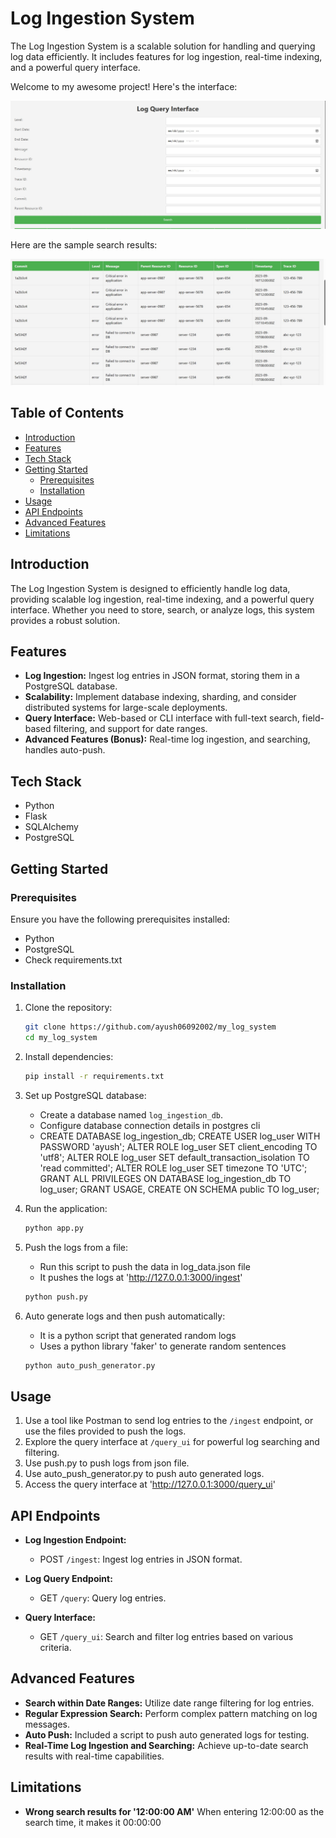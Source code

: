 # Log Ingestion System

The Log Ingestion System is a scalable solution for handling and querying log data efficiently. It includes features for log ingestion, real-time indexing, and a powerful query interface.

Welcome to my awesome project! Here's the interface:

![Query Interface](images/query_Interface.jpg)

Here are the sample search results:

![Query Results](images/query_Result.jpg)

## Table of Contents

- [Introduction](#introduction)
- [Features](#features)
- [Tech Stack](#tech-stack)
- [Getting Started](#getting-started)
  - [Prerequisites](#prerequisites)
  - [Installation](#installation)
- [Usage](#usage)
- [API Endpoints](#api-endpoints)
- [Advanced Features](#advanced-features)
- [Limitations](#limitations)

## Introduction

The Log Ingestion System is designed to efficiently handle log data, providing scalable log ingestion, real-time indexing, and a powerful query interface. Whether you need to store, search, or analyze logs, this system provides a robust solution.

## Features

- **Log Ingestion:** Ingest log entries in JSON format, storing them in a PostgreSQL database.
- **Scalability:** Implement database indexing, sharding, and consider distributed systems for large-scale deployments.
- **Query Interface:** Web-based or CLI interface with full-text search, field-based filtering, and support for date ranges.
- **Advanced Features (Bonus):** Real-time log ingestion, and searching, handles auto-push.

## Tech Stack

- Python
- Flask
- SQLAlchemy
- PostgreSQL

## Getting Started

### Prerequisites

Ensure you have the following prerequisites installed:

- Python
- PostgreSQL
- Check requirements.txt

### Installation

1. Clone the repository:

    ```bash
    git clone https://github.com/ayush06092002/my_log_system
    cd my_log_system
    ```

2. Install dependencies:

    ```bash
    pip install -r requirements.txt
    ```

3. Set up PostgreSQL database:

    - Create a database named `log_ingestion_db`.
    - Configure database connection details in postgres cli
    -   CREATE DATABASE log_ingestion_db;
        CREATE USER log_user WITH PASSWORD 'ayush';
        ALTER ROLE log_user SET client_encoding TO 'utf8';
        ALTER ROLE log_user SET default_transaction_isolation TO 'read committed';
        ALTER ROLE log_user SET timezone TO 'UTC';
        GRANT ALL PRIVILEGES ON DATABASE log_ingestion_db TO log_user;
        GRANT USAGE, CREATE ON SCHEMA public TO log_user;


4. Run the application:

    ```bash
    python app.py
    ```
5. Push the logs from a file:

    - Run this script to push the data in log_data.json file
    - It pushes the logs at 'http://127.0.0.1:3000/ingest'

    ```bash
    python push.py
    ```

6. Auto generate logs and then push automatically:

    - It is a python script that generated random logs
    - Uses a python library 'faker' to generate random sentences

    ```bash
    python auto_push_generator.py
    ```


## Usage

1. Use a tool like Postman to send log entries to the `/ingest` endpoint, or use the files provided to push the logs.
2. Explore the query interface at `/query_ui` for powerful log searching and filtering.
3. Use push.py to push logs from json file.
4. Use auto_push_generator.py to push auto generated logs.
5. Access the query interface at 'http://127.0.0.1:3000/query_ui'


## API Endpoints

- **Log Ingestion Endpoint:**
  - POST `/ingest`: Ingest log entries in JSON format.

- **Log Query Endpoint:**
  - GET `/query`: Query log entries.

- **Query Interface:**
  - GET `/query_ui`: Search and filter log entries based on various criteria.

## Advanced Features

- **Search within Date Ranges:** Utilize date range filtering for log entries.
- **Regular Expression Search:** Perform complex pattern matching on log messages.
- **Auto Push:** Included a script to push auto generated logs for testing.
- **Real-Time Log Ingestion and Searching:** Achieve up-to-date search results with real-time capabilities.

## Limitations

- **Wrong search results for '12:00:00 AM'** When entering 12:00:00 as the search time, it makes it 00:00:00